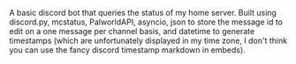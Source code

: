 A basic discord bot that queries the status of my home server. Built using discord.py, mcstatus, PalworldAPI, asyncio, json to store the message id to edit on a one message per channel basis, and datetime to generate timestamps (which are unfortunately displayed in my time zone, I don't think you can use the fancy discord timestamp markdown in embeds).
